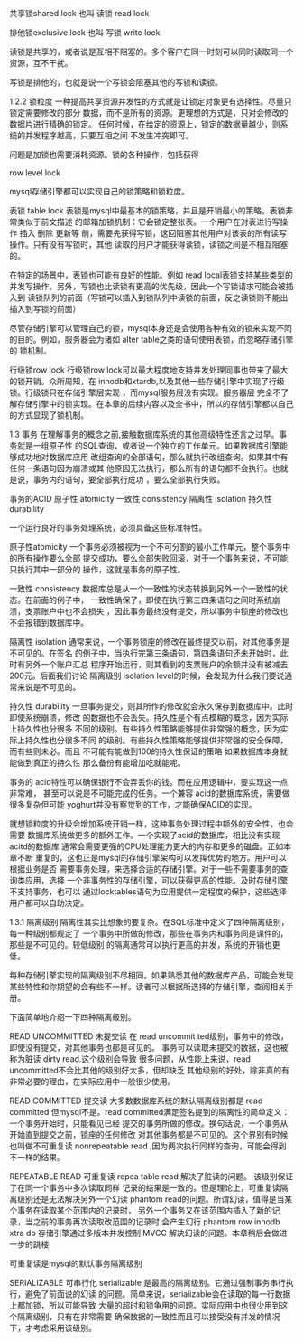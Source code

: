 
共享锁shared lock 也叫 读锁 read lock

排他锁exclusive lock 也叫 写锁 write lock


读锁是共享的，或者说是互相不阻塞的。多个客户在同一时刻可以同时读取同一个资源，互不干扰。


写锁是排他的，也就是说一个写锁会阻塞其他的写锁和读锁。


1.2.2 锁粒度
一种提高共享资源并发性的方式就是让锁定对象更有选择性。尽量只锁定需要修改的部分
数据，而不是所有的资源。更理想的方式是，只对会修改的数据片进行精确的锁定。
任何时候，在给定的资源上，锁定的数据量越少，则系统的并发程序越高，只要互相之间
不发生冲突即可。

问题是加锁也需要消耗资源。锁的各种操作，包括获得

row level lock 

mysql存储引擎都可以实现自己的锁策略和锁粒度。

表锁 table lock
表锁是mysql中最基本的锁策略，并且是开销最小的策略。表锁非常类似于前文描述
的邮箱加锁机制：它会锁定整张表。一个用户在对表进行写操作 插入 删除 更新等
前，需要先获得写锁，这回阻塞其他用户对该表的所有读写操作。只有没有写锁时，其他
读取的用户才能获得读锁，读锁之间是不相互阻塞的。

在特定的场景中，表锁也可能有良好的性能。例如 read local表锁支持某些类型的
并发写操作。另外，写锁也比读锁有更高的优先级，因此一个写锁请求可能会被插入到
读锁队列的前面（写锁可以插入到锁队列中读锁的前面，反之读锁则不能出插入到写锁的前面）

尽管存储引擎可以管理自己的锁，mysql本身还是会使用各种有效的锁来实现不同
的目的。例如，服务器会为诸如 alter table之类的语句使用表锁，而忽略存储引擎的
锁机制。

行级锁row lock
行级锁row lock可以最大程度地支持并发处理同事也带来了最大的锁开销。众所周知，在
innodb和xtardb,以及其他一些存储引擎中实现了行级锁。行级锁只在存储引擎层实现
，而mysql服务层没有实现。服务器层
完全不了解存储引擎中的锁实现。在本章的后续内容以及全书中，所以的存储引擎都以自己
的方式显现了锁机制。


1.3 事务
在理解事务的概念之前,接触数据库系统的其他高级特性还言之过早。事务就是一组原子性
的SQL查询，或者说一个独立的工作单元。如果数据库引擎能够成功地对数据库应用
改组查询的全部语句，那么就执行改组查询。如果其中有任何一条语句因为崩溃或其
他原因无法执行，那么所有的语句都不会执行。也就是说，事务内的语句，要全部执行成功
，要么全部执行失败。

事务的ACID
原子性 atomicity
一致性 consistency
隔离性 isolation
持久性 durability

一个运行良好的事务处理系统，必须具备这些标准特性。


原子性atomicity
一个事务必须被视为一个不可分割的最小工作单元，整个事务中的所有操作要么全部
提交成功，要么全部失败回滚，对于一个事务来说，不可能只执行其中一部分的
操作，这就是事务的原子性。

一致性 consistency
数据库总是从一个一致性的状态转换到另外一个一致性的状态。在前面的例子中，
一致性确保了，即使在执行第三四条语句之间时系统崩溃，支票账户中也不会损失
，因此事务最终没有提交，所以事务中锁座的修改也不会报错到数据库中。


隔离性 isolation
通常来说，一个事务锁座的修改在最终提交以前，对其他事务是不可见的。在签名
的例子中，当执行完第三条语句，第四条语句还未开始时，此时有另外一个账户汇总
程序开始运行，则其看到的支票账户的余额并没有被减去200元。后面我们讨论
隔离级别 isolation level的时候，会发现为什么我们要说通常来说是不可见的。


持久性 durability
一旦事务提交，则其所作的修改就会永久保存到数据库中。此时即使系统崩溃，修改
的数据也不会丢失。持久性是个有点模糊的概念，因为实际上持久性也分很多
不同的级别。有些持久性策略能够提供非常强的概念，因为实际上持久性也分很多不同
的级别。有些持久性策略能够提供非常强的安全保障，而有些则未必。而且
不可能有能做到100的持久性保证的策略 如果数据库本身就能做到真正的持久性
那么备份有能增加吃就能呢。

事务的 acid特性可以确保银行不会弄丢你的钱。而在应用逻辑中，要实现这一点非常难，
甚至可以说是不可能完成的任务。一个兼容 acid的数据库系统，需要做很多复杂但可能
yoghurt并没有察觉到的工作，才能确保ACID的实现。

就想锁粒度的升级会增加系统开销一样，这种事务处理过程中额外的安全性，也会需要
数据库系统做更多的额外工作。一个实现了acid的数据库，相比没有实现acitd的数据库
通常会需要更强的CPU处理能力更大的内存和更多的磁盘。正如本章不断
重复的，这也正是mysql的存储引擎架构可以发挥优势的地方。用户可以根据业务是否
需要事务处理，来选择合适的存储引擎。对于一些不需要事务的查询类应用，选择
一个非事务性的存储引擎，可以获得更高的性能。及时存储引擎不支持事务，也可以
通过locktables语句为应用提供一定程度的保护，这些选择用户都可以自助决定。

1.3.1 隔离级别
隔离性其实比想象的要复杂。在SQL标准中定义了四种隔离级别，每一种级别都规定了
一个事务中所做的修改，那些在事务内和事务间是课件的，那些是不可见的。较低级别
的隔离通常可以执行更高的并发，系统的开销也更低。

每种存储引擎实现的隔离级别不尽相同。如果熟悉其他的数据库产品，可能会发现
某些特性和你期望的会有些不一样。读者可以根据所选择的存储引擎，查阅相关手册。

下面简单地介绍一下四种隔离级别。

READ UNCOMMITTED 未提交读
在 read uncommit ted级别，事务中的修改，即使没有提交，对其他事务也都是可见的。
事务可以读取未提交的数据，这也被称为脏读 dirty read.这个级别会导致
很多问题，从性能上来说，read uncommitted不会比其他的级别好太多，但却缺乏
其他级别的好处，除非真的有非常必要的理由，在实际应用中一般很少使用。

READ COMMITTED 提交读
大多数数据库系统的默认隔离级别都是 read committed 但mysql不是。read 
committed满足签名提到的隔离性的简单定义：一个事务开始时，只能看见已经
提交的事务所做的修改。换句话说，一个事务从开始直到提交之前，锁座的任何修改
对其他事务都是不可见的。这个界别有时候也叫做不可重复读 nonrepeatable
read ,因为两次执行同样的查询，可能会得到不一样的结果。

REPEATABLE READ 可重复读
repea table read 解决了脏读的问题。 该级别保证了在同一个事务中多次读取同样
记录的结果是一致的。但是理论上，可重复读隔离级别还是无法解决另外一个幻读
phantom read的问题。所谓幻读，值得是当某个事务在读取某个范围内的记录时，
另外一个事务又在该范围内插入了新的记录，当之前的事务再次读取改范围的记录时
会产生幻行 phantom row  innodb xtra db 存储引擎通过多版本并发控制
MVCC 解决幻读的问题。本章稍后会做进一步的跳楼

可重复读是mysql的默认事务隔离级别


SERIALIZABLE 可串行化
serializable 是最高的隔离级别。它通过强制事务串行执行，避免了前面说的幻读
的问题。简单来说，serializable会在读取的每一行数据上都加锁，所以可能导致
大量的超时和锁争用的问题。实际应用中也很少用到这个隔离级别，只有在非常需要
确保数据的一致性而且可以接受没有并发的情况下，才考虑采用该级别。





















